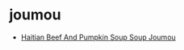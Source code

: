 # joumou

 * [Haitian Beef And Pumpkin Soup Soup Joumou](../index/h/haitian-beef-and-pumpkin-soup-soup-joumou.json)
